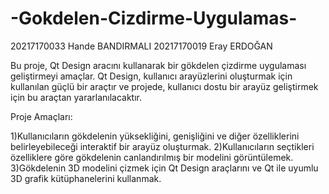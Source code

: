 # -Gokdelen-Cizdirme-Uygulamas-


20217170033 Hande BANDIRMALI
20217170019 Eray ERDOĞAN 




Bu proje, Qt Design aracını kullanarak bir gökdelen çizdirme uygulaması geliştirmeyi amaçlar. 
Qt Design, kullanıcı arayüzlerini oluşturmak için kullanılan güçlü bir araçtır ve projede, kullanıcı dostu bir arayüz geliştirmek için bu araçtan yararlanılacaktır.

Proje Amaçları:

1)Kullanıcıların gökdelenin yüksekliğini, genişliğini ve diğer özelliklerini belirleyebileceği interaktif bir arayüz oluşturmak.
2)Kullanıcıların seçtikleri özelliklere göre gökdelenin canlandırılmış bir modelini görüntülemek.
3)Gökdelenin 3D modelini çizmek için Qt Design araçlarını ve Qt ile uyumlu 3D grafik kütüphanelerini kullanmak.
